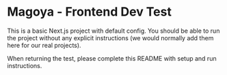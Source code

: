 # Magoya - Frontend Dev Test

This is a basic Next.js project with default config. You should be able to run the project without any explicit instructions (we would normally add them here for our real projects).

When returning the test, please complete this README with setup and run instructions.
